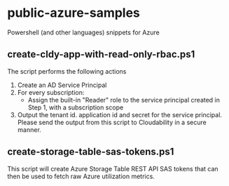 # public-azure-samples
Powershell (and other languages) snippets for Azure

## create-cldy-app-with-read-only-rbac.ps1
   The script performs the following actions
   1. Create an AD Service Principal
   2. For every subscription:
      - Assign the built-in "Reader" role to the service principal created in Step 1, with a subscription scope
   3. Output the tenant id. application id and secret for the service principal. Please send the output from this script to Cloudability in a secure manner.

## create-storage-table-sas-tokens.ps1

   This script will create Azure Storage Table REST API SAS tokens that can then be used to fetch raw Azure utilization metrics. 
   

